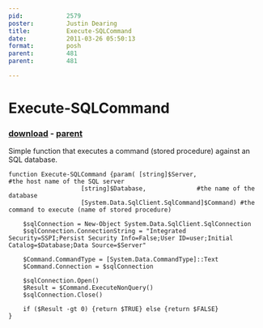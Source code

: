 ```yaml
---
pid:            2579
poster:         Justin Dearing
title:          Execute-SQLCommand
date:           2011-03-26 05:50:13
format:         posh
parent:         481
parent:         481

---
```


# Execute-SQLCommand

### [download](2579.ps1) - [parent](481.md)

Simple function that executes a command (stored procedure) against an SQL database.

```posh
function Execute-SQLCommand {param(	[string]$Server,				#the host name of the SQL server
					[string]$Database,				#the name of the database
					[System.Data.SqlClient.SqlCommand]$Command)	#the command to execute (name of stored procedure)

	$sqlConnection = New-Object System.Data.SqlClient.SqlConnection
	$sqlConnection.ConnectionString = "Integrated Security=SSPI;Persist Security Info=False;User ID=user;Initial Catalog=$Database;Data Source=$Server"
	
	$Command.CommandType = [System.Data.CommandType]::Text
	$Command.Connection = $sqlConnection
	
	$sqlConnection.Open()
	$Result = $Command.ExecuteNonQuery()
	$sqlConnection.Close()
	
	if ($Result -gt 0) {return $TRUE} else {return $FALSE}
}
```
